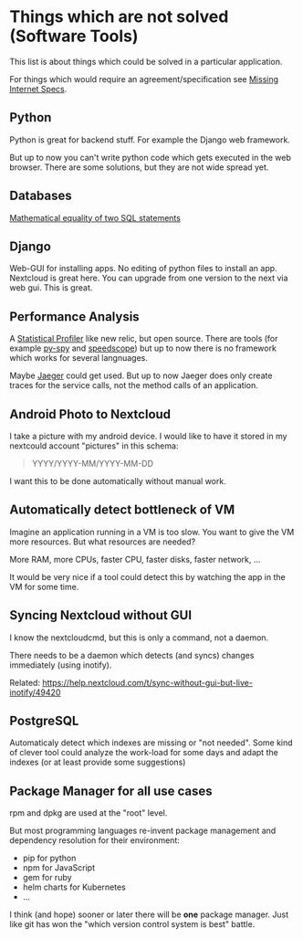 Things which are not solved (Software Tools)
============================================

This list is about things which could be solved in a particular
application.

For things which would require an agreement/specification see [Missing
Internet Specs](https://github.com/guettli/missing-internet-specs).

Python
------

Python is great for backend stuff. For example the Django web framework.

But up to now you can't write python code which gets executed in the web
browser. There are some solutions, but they are not wide spread yet.

Databases
---------

[Mathematical equality of two SQL
statements](https://dba.stackexchange.com/questions/96865/mathematical-equality-of-two-sql-statements)

Django
------

Web-GUI for installing apps. No editing of python files to install an
app. Nextcloud is great here. You can upgrade from one version to the
next via web gui. This is great.

Performance Analysis
--------------------

A [Statistical Profiler](https://en.wikipedia.org/wiki/Profiling_(computer_programming)#Statistical_profilers) like new relic, but open source.
There are tools (for example [py-spy](https://github.com/benfred/py-spy) and [speedscope](https://github.com/jlfwong/speedscope)) but up to now there is no framework which works for several langnuages.

Maybe [Jaeger](https://github.com/jaegertracing/jaeger) could get used. But up to now Jaeger does only create traces for the service calls, not the method calls of an application.

Android Photo to Nextcloud
--------------------------

I take a picture with my android device. I would like to have it stored
in my nextcould account "pictures" in this schema:

> YYYY/YYYY-MM/YYYY-MM-DD

I want this to be done automatically without manual work.

Automatically detect bottleneck of VM
-------------------------------------

Imagine an application running in a VM is too slow. You want to give the
VM more resources. But what resources are needed?

More RAM, more CPUs, faster CPU, faster disks, faster network, ...

It would be very nice if a tool could detect this by watching the app in
the VM for some time.

Syncing Nextcloud without GUI
-----------------------------

I know the nextcloudcmd, but this is only a command, not a daemon.

There needs to be a daemon which detects (and syncs) changes immediately
(using inotify).

Related:
<https://help.nextcloud.com/t/sync-without-gui-but-live-inotify/49420>

PostgreSQL
----------

Automaticaly detect which indexes are missing or "not needed". Some kind
of clever tool could analyze the work-load for some days and adapt the
indexes (or at least provide some suggestions)

Package Manager for all use cases
---------------------------------

rpm and dpkg are used at the "root" level.

But most programming languages re-invent package management and
dependency resolution for their environment:

- pip for python
- npm for JavaScript
- gem for ruby
- helm charts for Kubernetes
- ...

I think (and hope) sooner or later there will be **one** package
manager. Just like git has won the "which version control system is
best" battle.
